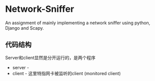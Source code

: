 # Network-Sniffer

An assignment of mainly implementing a network sniffer using python, Django and Scapy.

## 代码结构

Server和client显然是分开运行的，是两个程序

- server - 
- client - 这里特指网卡被监听的client (monitored client)
